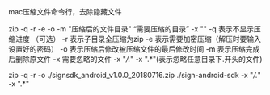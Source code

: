 mac压缩文件命令行，去除隐藏文件

zip -q -r -e -o -m "压缩后的文件目录" “需要压缩的目录” -x ""
-q 表示不显示压缩进度 （可选）
-r 表示子目录全压缩为zip
-e 表示需要加密压缩（解压时要输入设置好的密码）
-o 表示压缩后修改被压缩文件的最后修改时间
-m 表示压缩完成后删除原文件
-x 需要忽略的文件 -x "*/\.*" -x "\.*"(表示忽略任意目录下.开头的文件)

zip -q -r -o ./signsdk_android_v1.0.0_20180716.zip ./sign-android-sdk -x "*/\.*" -x "\.*"